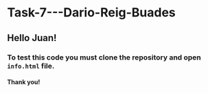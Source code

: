# Task-7---Dario-Reig-Buades
## Hello Juan!
### To test this code you must clone the repository and open ```info.html``` file.
#### Thank you!
